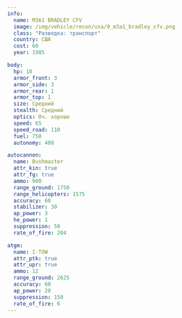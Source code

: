 ```yaml
---
info:
  name: M3A1 BRADLEY CFV
  image: /img/vehicle/recon/usa/9_m3a1_bradley_cfv.png
  class: "Разведка: транспорт"
  country: США
  cost: 60
  year: 1985

body:
  hp: 10
  armor_front: 3
  armor_side: 3
  armor_rear: 1
  armor_top: 1
  size: Средний
  stealth: Средний
  optics: Оч. хорошо
  speed: 65
  speed_road: 110
  fuel: 750
  autonomy: 480

autocannon:
  name: Bushmaster
  attr_kin: true
  attr_fg: true
  ammo: 900
  range_ground: 1750
  range_helicopters: 1575
  accuracy: 60
  stabilizer: 30
  ap_power: 3
  he_power: 1
  suppression: 50
  rate_of_fire: 204

atgm:
  name: I-TOW
  attr_ptk: true
  attr_upr: true
  ammo: 12
  range_ground: 2625
  accuracy: 60
  ap_power: 20
  suppression: 150
  rate_of_fire: 6
---
```

